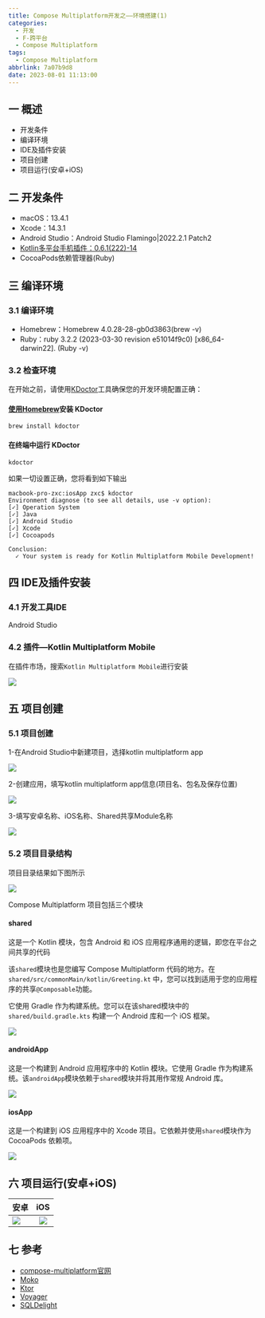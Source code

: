 ```yaml
---
title: Compose Multiplatform开发之——环境搭建(1)
categories:
  - 开发
  - F-跨平台
  - Compose Multiplatform
tags:
  - Compose Multiplatform
abbrlink: 7a07b9d8
date: 2023-08-01 11:13:00
---
```

## 一 概述

* 开发条件
* 编译环境
* IDE及插件安装
* 项目创建
* 项目运行(安卓+iOS)

<!--more-->

## 二 开发条件

* macOS：13.4.1
* Xcode：14.3.1
* Android Studio：Android Studio Flamingo|2022.2.1 Patch2
* [Kotlin多平台手机插件：0.6.1(222)-14](https://plugins.jetbrains.com/plugin/14936-kotlin-multiplatform-mobile/versions/stable)
* CocoaPods依赖管理器(Ruby)

## 三 编译环境

### 3.1 编译环境

* Homebrew：Homebrew 4.0.28-28-gb0d3863(brew -v)
* Ruby：ruby 3.2.2 (2023-03-30 revision e51014f9c0) [x86_64-darwin22]. (Ruby -v)

### 3.2 检查环境

在开始之前，请使用[KDoctor](https://link.zhihu.com/?target=https%3A//github.com/Kotlin/kdoctor)工具确保您的开发环境配置正确：

#### [使用Homebrew](https://link.zhihu.com/?target=https%3A//brew.sh/)安装 KDoctor

```
brew install kdoctor
```

#### 在终端中运行 KDoctor

```
kdoctor
```

如果一切设置正确，您将看到如下输出

```
macbook-pro-zxc:iosApp zxc$ kdoctor
Environment diagnose (to see all details, use -v option):
[✓] Operation System
[✓] Java
[✓] Android Studio
[✓] Xcode
[✓] Cocoapods

Conclusion:
  ✓ Your system is ready for Kotlin Multiplatform Mobile Development!
```

## 四 IDE及插件安装

### 4.1 开发工具IDE

Android Studio

### 4.2 插件—Kotlin Multiplatform Mobile

在插件市场，搜索`Kotlin Multiplatform Mobile`进行安装

![][1]

## 五 项目创建

### 5.1 项目创建

1-在Android Studio中新建项目，选择kotlin multiplatform app

![][2]

2-创建应用，填写kotlin multiplatform app信息(项目名、包名及保存位置)

![][3]

3-填写安卓名称、iOS名称、Shared共享Module名称

![][4]

### 5.2 项目目录结构

项目目录结果如下图所示

![][5]

Compose Multiplatform 项目包括三个模块

#### shared


这是一个 Kotlin 模块，包含 Android 和 iOS 应用程序通用的逻辑，即您在平台之间共享的代码

该`shared`模块也是您编写 Compose Multiplatform 代码的地方。在`shared/src/commonMain/kotlin/Greeting.kt` 中，您可以找到适用于您的应用程序的共享`@Composable`功能。

它使用 Gradle 作为构建系统。您可以在该shared模块中的`shared/build.gradle.kts` 构建一个 Android 库和一个 iOS 框架。

![][6]

#### androidApp

这是一个构建到 Android 应用程序中的 Kotlin 模块。它使用 Gradle 作为构建系统。该`androidApp`模块依赖于`shared`模块并将其用作常规 Android 库。

![][7]

#### iosApp

这是一个构建到 iOS 应用程序中的 Xcode 项目。它依赖并使用`shared`模块作为 CocoaPods 依赖项。

![][8]

## 六 项目运行(安卓+iOS)

| 安卓   |   iOS   |
| ------ | :-----: |
| ![][9] | ![][10] |

## 七 参考

* [compose-multiplatform官网](https://www.jetbrains.com/lp/compose-multiplatform/)
* [Moko](https://moko.icerock.dev/)
* [Ktor](https://ktor.io/)
* [Voyager](https://voyager.adriel.cafe/)
* [SQLDelight](https://cashapp.github.io/sqldelight/2.0.0/)



[1]:https://cdn.jsdelivr.net/gh/PGzxc/CDN/blog-compose-multiplatform/compose-multiplatform-plugin-kotlin-01.png
[2]:https://cdn.jsdelivr.net/gh/PGzxc/CDN/blog-compose-multiplatform/compose-multiplatform-create-choice-01.png
[3]:https://cdn.jsdelivr.net/gh/PGzxc/CDN/blog-compose-multiplatform/compose-multiplatform-create-android-01.png
[4]:https://cdn.jsdelivr.net/gh/PGzxc/CDN/blog-compose-multiplatform/compose-multiplatform-create-multiapp-info2-01.png
[5]:https://cdn.jsdelivr.net/gh/PGzxc/CDN/blog-compose-multiplatform/compose-multiplatform-struct-project-view-01.png
[6]:https://cdn.jsdelivr.net/gh/PGzxc/CDN/blog-compose-multiplatform/compose-multiplatform-struct-shared-view-01.png
[7]:https://cdn.jsdelivr.net/gh/PGzxc/CDN/blog-compose-multiplatform/compose-multiplatform-struct-android-view-01.png
[8]:https://cdn.jsdelivr.net/gh/PGzxc/CDN/blog-compose-multiplatform/compose-multiplatform-struct-ios-view-01.png
[9]:https://cdn.jsdelivr.net/gh/PGzxc/CDN/blog-compose-multiplatform/compose-multiplatform-android-view-01.png
[10]:https://cdn.jsdelivr.net/gh/PGzxc/CDN/blog-compose-multiplatform/compose-multiplatform-ios-view-01.png